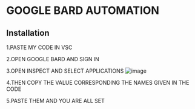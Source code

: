 # GOOGLE BARD AUTOMATION

## Installation

1.PASTE MY CODE IN VSC

2.OPEN GOOGLE BARD AND SIGN IN

3.OPEN INSPECT AND SELECT APPLICATIONS
![image](https://github.com/CooLHecker/GOOGLE-BARD-AUTOMATION/assets/114807496/9dfed6e6-427d-4f2f-a295-5c7d7eedfde2)


4.THEN COPY THE VALUE CORRESPONDING THE NAMES GIVEN IN THE CODE

5.PASTE THEM AND YOU ARE ALL SET
